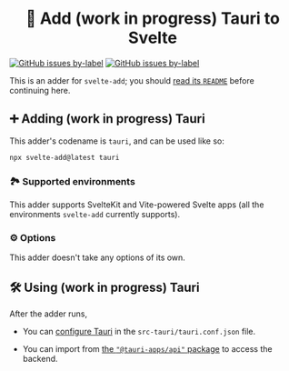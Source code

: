 <h1 align="center">💫 Add (work in progress) Tauri to Svelte</h1>

[![GitHub issues by-label](https://img.shields.io/github/issues/svelte-add/svelte-add/confirmed%20bug?color=%23DC2626)](https://github.com/svelte-add/svelte-add/issues?q=is%3Aopen+is%3Aissue+label%3A%22confirmed+bug%22)
[![GitHub issues by-label](https://img.shields.io/github/issues/svelte-add/svelte-add/support%20question?color=%23FACC15)](https://github.com/svelte-add/svelte-add/issues?q=is%3Aopen+is%3Aissue+label%3A%22support+question%22)

This is an adder for `svelte-add`; you should [read its `README`](https://github.com/svelte-add/svelte-add#readme) before continuing here.

## ➕ Adding (work in progress) Tauri

This adder's codename is `tauri`, and can be used like so:

```sh
npx svelte-add@latest tauri
```

### 🏞 Supported environments

This adder supports SvelteKit and Vite-powered Svelte apps (all the environments `svelte-add` currently supports).

### ⚙️ Options

This adder doesn't take any options of its own.

## 🛠 Using (work in progress) Tauri

After the adder runs,

- You can [configure Tauri](https://tauri.studio/en/docs/api/config/) in the `src-tauri/tauri.conf.json` file.

- You can import from [the `"@tauri-apps/api"` package](https://tauri.studio/en/docs/api/js/index) to access the backend.

